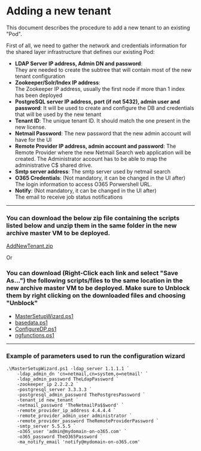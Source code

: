 # Adding a new tenant

This document describes the procedure to add a new tenant to an existing "Pod".  

First of all, we need to gather the network and credentials information for the shared layer infrastructure that defines our existing Pod:  

* **LDAP Server IP address, Admin DN and password**:  
    They are needed to create the subtree that will contain most of the new tenant configuration
* **Zookeeper/Solr/Index IP address**:  
    The Zookeeper IP address, usually the first node if more than 1 index has been deployed
* **PostgreSQL server IP address, port (if not 5432), admin user and password**:
    It will be used to create and configure the DB and credentials that will be used by the new tenant
* **Tenant ID**: 
    The unique tenant ID. It should match the one present in the new license.  
* **Netmail Password**: 
    The new password that the new admin account will have for the UI
* **Remote Provider IP address, admin account and password**:
    The Remote Provider where the new Netmail Search web application will be created.  The Administrator account has to be able to map the administrative C$ shared drive.
* **Smtp server address**: The smtp server used by netmail search
* **O365 Credentials**: (Not mandatory, it can be changed in the UI after)  
    The login information to access O365 Porwershell URL.
* **Notify**: (Not mandatory, it can be changed in the UI after)  
    The email to receive job status notifications

---

### You can download the below zip file containing the scripts listed below and unzip them in the same folder in the new archive master VM to be deployed.

<a href="https://bitbucket.netmail.com/projects/PUB/repos/deployments/raw/scripts/AddNewTenant/AddNewTenant.zip" target="_blank">AddNewTenant.zip</a>

Or


### You can download (Right-Click each link and select "Save As...") the following scripts/files to the same location in the new archive master VM to be deployed.  Make sure to Unblock them by right clicking on the downloaded files and choosing "Unblock"

* <a href="https://bitbucket.netmail.com/projects/PUB/repos/deployments/raw/scripts/MasterSetupWizard.ps1" target="_blank">MasterSetupWizard.ps1</a>
* <a href="https://bitbucket.netmail.com/projects/PUB/repos/deployments/raw/scripts/basedata.ps1" target="_blank">basedata.ps1</a>
* <a href="https://bitbucket.netmail.com/projects/PUB/repos/deployments/raw/scripts/ConfigureDP.ps1" target="_blank">ConfigureDP.ps1</a>
* <a href="https://bitbucket.netmail.com/projects/PUB/repos/deployments/raw/scripts/ngfunctions.ps1" target="_blank">ngfunctions.ps1</a>

---

### Example of parameters used to run the configuration wizard 
```
.\MasterSetupWizard.ps1 -ldap_server 1.1.1.1 `
    -ldap_admin_dn 'cn=netmail,cn=system,o=netmail' `
    -ldap_admin_password TheLdapPassword `
    -zookeeper_ip 2.2.2.2 `
    -postgresql_server 3.3.3.3 `
    -postgresql_admin_password ThePostgresPassword `
    -tenant_id new_tenant `
    -netmail_password 'TheNetmailPa$$word' `
    -remote_provider_ip_address 4.4.4.4 `
    -remote_provider_admin_user administrator `
    -remote_provider_password TheRemoteProviderPassword `
    -smtp_server 5.5.5.5 `
    -o365_user 'admin@mydomain-on-o365.com' `
    -o365_password TheO365Password `
    -ma_notify_email 'notify@mydomain-on-o365.com'

```